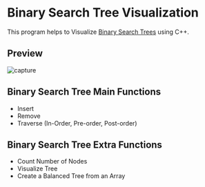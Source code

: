 # Binary Search Tree Visualization

This program helps to Visualize [Binary Search Trees](https://en.wikipedia.org/wiki/Binary_search_tree) using C++.

## Preview

![capture](https://user-images.githubusercontent.com/41103290/49118099-cb5d0300-f2ab-11e8-9302-b90c3e1a6b04.JPG)

## Binary Search Tree Main Functions

- Insert
- Remove
- Traverse (In-Order, Pre-order, Post-order)

## Binary Search Tree Extra Functions

- Count Number of Nodes
- Visualize Tree
- Create a Balanced Tree from an Array
